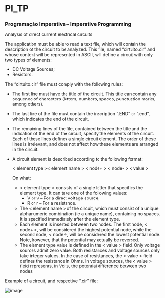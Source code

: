 # PI_TP
### **Programação Imperativa – Imperative Programming**

Analysis of direct current electrical circuits

The application must be able to read a text file, which will contain the description of the circuit to be analyzed. This file, named “cirtuito.cir” and whose content will be represented in ASCII, will define a circuit with only two types of elements:
- DC Voltage Sources;
- Resistors.

The “cirtuito.cir” file must comply with the following rules:
- The first line must have the title of the circuit. This title can contain any sequence of characters (letters, numbers, spaces, punctuation marks, among others).
- The last line of the file must contain the inscription “.END” or “.end”, which indicates the end of the circuit.
- The remaining lines of the file, contained between the title and the indication of the end of the circuit, specify the elements of the circuit. Each of these lines defines a single circuit element. The order of these lines is irrelevant, and does not affect how these elements are arranged in the circuit.
- A circuit element is described according to the following format:

  < element type >< element name > < node+ > < node- > < value >

  On what:
  - < element type > consists of a single letter that specifies the element type. It can take one of the following values:
    - V or v – For a direct voltage source;
    - R or r – For a resistance.
  - The < element name > of the circuit, which must consist of a unique alphanumeric combination (ie a unique name), containing no spaces. It is specified immediately after the element type.
  - Each element is inserted between two nodes. The first node, < node+ >, will be considered the highest potential node, while the second node, < node->, will be considered the lowest potential node. Note, however, that the potential may actually be reversed.
  - The element type value is defined in the < value > field. Only voltage sources admit zero value. Both resistances and voltage sources only take integer values. In the case of resistances, the < value > field defines the resistance in Ohms. In voltage sources, the < value > field represents, in Volts, the potential difference between two nodes.
  
Example of a circuit, and respective “.cir” file:

![image](https://user-images.githubusercontent.com/58945080/140827327-e4f61b00-f533-4ab3-bf5a-ef3ab99859ac.png)
